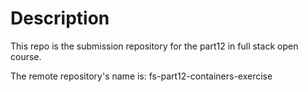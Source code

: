 # Description

This repo is the submission repository for the part12 in full stack open course.

The remote repository's name is: fs-part12-containers-exercise
